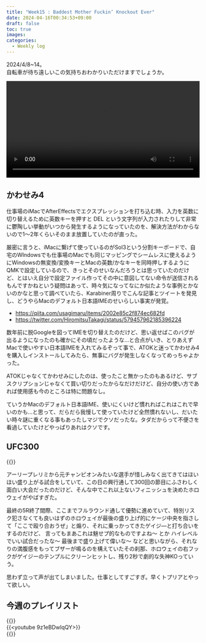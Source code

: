 ```yaml
---
title: "Week15 : Baddest Mother Fuckin’ Knockout Ever"
date: 2024-04-16T00:34:53+09:00
draft: false
toc: true
images:
categories:
  - Weekly log
---
```

2024/4/8~14。    
自転車が待ち遠しいこの気持ちおわかりいただけますでしょうか。

<video width=100% controls autoplay loop>
    <source src="/videos/2024/0415_AHH.mp4" type="video/mp4">
    Your browser does not support the video tag.  
</video>

<!--more-->

## かわせみ4

仕事場のiMacでAfterEffectsでエクスプレッションを打ち込む時、入力を英数に切り替えるために英数キーを押すと DEL という文字列が入力されたりして非常に鬱陶しい挙動がいつから発生するようになっていたのを、解決方法がわからないので1～2年くらいそのまま放置していたのが直った。

厳密に言うと、iMacに繋げて使っているのがSol3という分割キーボードで、自宅のWIndowsでも仕事場のMacでも同じマッピングでシームレスに使えるようにWindowsの無変換/変換キーとMacの英数/かなキーを同時押しするようにQMKで設定しているので、きっとそのせいなんだろうとは思っていたのだけど、とはいえ自分で設定ファイル作ってその中に意図してない命令が送信されるもんですかねという疑問はあって、時々気になってなにか似たような事例とかないのかなと思って調べていたら、Karabiner周りでこんな記事とツイートを発見し、どうやらMacのデフォルト日本語IMEのせいらしい事実が発覚。

- https://qiita.com/usagimaru/items/2002e85c2f874ec682fd
- https://twitter.com/HiromitsuTakagi/status/579457962185396224

数年前に脱Googleを図ってIMEを切り替えたのだけど、思い返せばこのバグが出るようになったのも確かにその頃だったような…と合点がいき、とりあえずMacで使いやすい日本語IMEを入れてみるぞって事で、ATOKと迷ってかわせみ4を購入しインストールしてみたら、無事にバグが発生しなくなってめっちゃよかった。

ATOKじゃなくてかわせみにしたのは、使ったこと無かったのもあるけど、サブスクリプションじゃなくて買い切りだったからなだけだけど、自分の使い方であれば使用感も今のところは特に問題なし。

ていうかMacのデフォルト日本語IME、使いにくいけど慣れればこれはこれで早いのかも…と思って、だらだら我慢して使っていたけど全然慣れないし、だいたい時々謎に重くなる事もあったしマジでクソだったな。タダだからって不便さを看過していたけどやっぱりあれはクソです。

## UFC300

{{<youtube h9KBcib8pHc>}}

アーリープレリミから元チャンピオンみたいな選手が惜しみなく出てきてはほいほい盛り上がる試合をしていて、この日の興行通して300回の節目にふさわしく面白い大会だったのだけど、そんな中でこれ以上ないフィニッシュを決めたホロウェイがやばすぎた。

最終の5R終了間際、ここまでフルラウンド通して優勢に進めていて、特別リスク犯さなくても良いはずのホロウェイが最後の盛り上げ的にケージ中央を指さして「ここで殴り合おうぜ」と煽り、それに乗っかってきたゲイジ―と打ち合いをするのだけど、 言ってもまあこれは魅せプ的なものですよね～ とか ハイレベルでいい試合だったな～ 最後まで盛り上げて偉いな～ などと思いながら、それなりの満腹感をもってブザーが鳴るのを構えていたその刹那、ホロウェイの右フックがゲイジーのテンプルにクリーンヒットし、残り2秒で劇的な失神KOっていう。

思わず立って声が出てしまいました。仕事としてすごすぎ。早くトプリアとやって欲しい。

## 今週のプレイリスト

{{<youtube YC0ErOoQcUA>}}  
{{<youtube 9z1eBDwlqQY>}}  
{{<youtube KI15Er6WsZg>}}